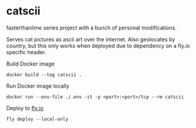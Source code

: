 # catscii

fasterthanlime series project with a bunch of personal modifications.

Serves cat pictures as ascii art over the internet. Also geolocates by country, but this only works when deployed due to dependency on a fly.io specific header.

Build Docker image
```
docker build --tag catscii .
```

Run Docker image locally
```
docker run --env-file ./.env -it -p <port>:<port>/tcp --rm catscii 
```

Deploy to [fly.io](https://fly.io/)
```
fly deploy --local-only
```

